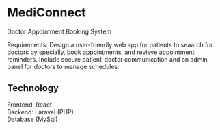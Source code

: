 # MediConnect
Doctor Appointment Booking System


Requirements:
Design a user-friendly web app for patients to seaarch for doctors by specially, book appointments, and revieve appointment reminders. Include secure patient-doctor communication and an admin panel for doctors to manage schedules.

<h2>Technology</h2>
<ui>
  Frontend: React <br>
  Backend: Laravel (PHP) <br>
  Database (MySql)
  
</ui>
